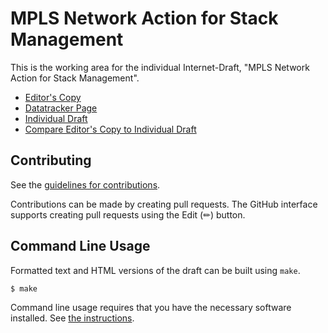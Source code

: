 <!-- regenerate: on (set to off if you edit this file) -->

# MPLS Network Action for Stack Management

This is the working area for the individual Internet-Draft, "MPLS Network Action for Stack Management".

* [Editor's Copy](https://uni-tue-kn.github.io/draft-ihle-mpls-mna-lse-operations/#go.draft-ihle-mpls-mna-stack-management.html)
* [Datatracker Page](https://datatracker.ietf.org/doc/draft-ihle-mpls-mna-stack-management)
* [Individual Draft](https://datatracker.ietf.org/doc/html/draft-ihle-mpls-mna-stack-management)
* [Compare Editor's Copy to Individual Draft](https://uni-tue-kn.github.io/draft-ihle-mpls-mna-lse-operations/#go.draft-ihle-mpls-mna-stack-management.diff)


## Contributing

See the
[guidelines for contributions](https://github.com/uni-tue-kn/draft-ihle-mpls-mna-lse-operations/blob/main/CONTRIBUTING.md).

Contributions can be made by creating pull requests.
The GitHub interface supports creating pull requests using the Edit (✏) button.


## Command Line Usage

Formatted text and HTML versions of the draft can be built using `make`.

```sh
$ make
```

Command line usage requires that you have the necessary software installed.  See
[the instructions](https://github.com/martinthomson/i-d-template/blob/main/doc/SETUP.md).

